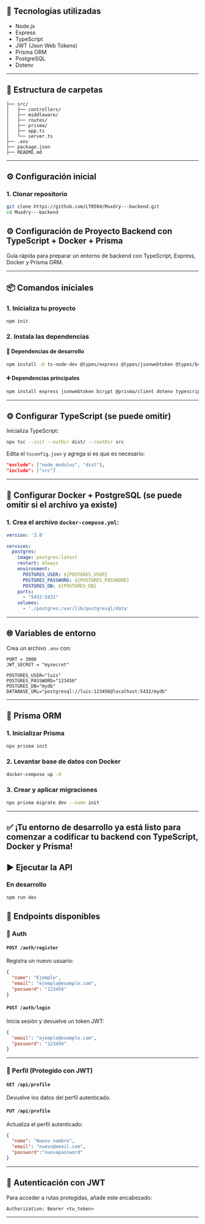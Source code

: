 
## 🚀 Tecnologías utilizadas

- Node.js  
- Express  
- TypeScript  
- JWT (Json Web Tokens)  
- Prisma ORM  
- PostgreSQL
- Dotenv  

---

## 📁 Estructura de carpetas

```
├── src/
│   ├── controllers/
│   ├── middleware/
│   ├── routes/
│   ├── prisma/
│   ├── app.ts
│   └── server.ts
├── .env
├── package.json
├── README.md
```

---

## ⚙️ Configuración inicial

### 1. Clonar repositorio

```bash
git clone https://github.com/LT0504/Muxdry---backend.git
cd Muxdry---backend
```

## ⚙️ Configuración de Proyecto Backend con TypeScript + Docker + Prisma

Guía rápida para preparar un entorno de backend con TypeScript, Express, Docker y Prisma ORM.

---

## 📦 Comandos iniciales

### 1. Inicializa tu proyecto

```bash
npm init
```

### 2. Instala las dependencias

#### 🔧 Dependencias de desarrollo

```bash
npm install -D ts-node-dev @types/express @types/jsonwebtoken @types/bcrypt @types/node rimraf prisma
```

#### ➕ Dependencias principales

```bash
npm install express jsonwebtoken bcrypt @prisma/client dotenv typescript
```

---

## ⚙️ Configurar TypeScript (se puede omitir)

Inicializa TypeScript:

```bash
npx tsc --init --outDir dist/ --rootDir src
```

Edita el `tsconfig.json` y agrega si es que es necesario:

```json
"exclude": ["node_modules", "dist"],
"include": ["src"]
```

---

## 🐳 Configurar Docker + PostgreSQL (se puede omitir si el archivo ya existe)

### 1. Crea el archivo `docker-compose.yml`:

```yaml
version: '3.8'

services:
  postgres:
    image: postgres:latest
    restart: always
    environment: 
      POSTGRES_USER: ${POSTGRES_USER}
      POSTGRES_PASSWORD: ${POSTGRES_PASSWORD}
      POSTGRES_DB: ${POSTGRES_DB}
    ports:
      - "5432:5432"
    volumes:
      - './postgres:/var/lib/postgresql/data'
```
---

## 🌐 Variables de entorno

Crea un archivo `.env` con:

```env
PORT = 3000
JWT_SECRET = "mysecret"

POSTGRES_USER="luis"
POSTGRES_PASSWORD="123456"
POSTGRES_DB="mydb"
DATABASE_URL="postgresql://luis:123456@localhost:5432/mydb"
```

---

## 🔧 Prisma ORM

### 1. Inicializar Prisma

```bash
npx prisma init
```

### 2. Levantar base de datos con Docker

```bash
docker-compose up -d
```

### 3. Crear y aplicar migraciones

```bash
npx prisma migrate dev --name init
```

---

✅ ¡Tu entorno de desarrollo ya está listo para comenzar a codificar tu backend con TypeScript, Docker y Prisma!
---

## ▶️ Ejecutar la API

### En desarrollo

```bash
npm run dev
```

## 📌 Endpoints disponibles

### 🔐 Auth

#### `POST /auth/register`  
Registra un nuevo usuario:

```json
{
  "name": "Ejemplo",
  "email": "ejemplo@example.com",
  "password": "123456"
}
```

#### `POST /auth/login`  
Inicia sesión y devuelve un token JWT:

```json
{
  "email": "ejemplo@example.com",
  "password": "123456"
}
```

---

### 👤 Perfil (Protegido con JWT)

#### `GET /api/profile`  
Devuelve los datos del perfil autenticado.

#### `PUT /api/profile`  
Actualiza el perfil autenticado:

```json
{
  "name": "Nuevo nombre",
  "email": "nuevo@email.com",
  "password":"nuevapassword"
}
```
---

## 🔐 Autenticación con JWT

Para acceder a rutas protegidas, añade este encabezado:

```http
Authorization: Bearer <tu_token>
```

---
